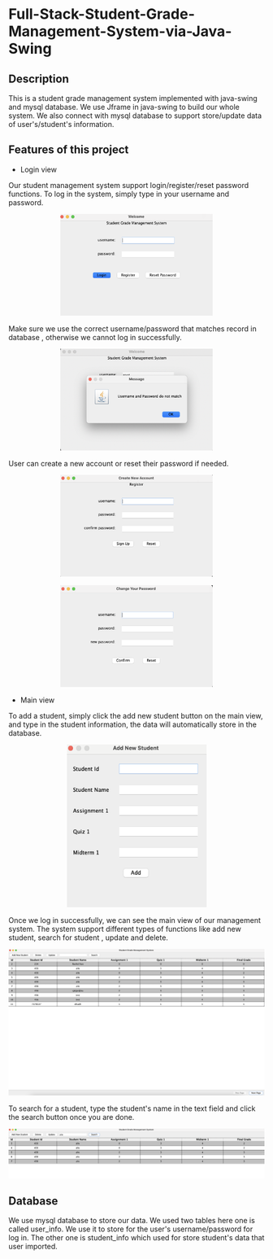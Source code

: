 # Full-Stack-Student-Grade-Management-System-via-Java-Swing

## Description
This is a student grade management system implemented with java-swing and mysql database.
We use Jframe in java-swing to build our whole system. We also connect with
mysql database to support store/update data of user's/student's information.

## Features of this project
- Login view

Our student management system support login/register/reset password functions.
To log in the system, simply type in your username and password.

  <p align="center"><img src='images/login_view.png' height=200 width=300></p>

Make sure we use the correct username/password that matches record in database
, otherwise we cannot log in successfully.
<p align="center"><img src='images/login_fail.png' height=200 width=300></p>
User can create a new account or reset their password if needed.
<p align="center"><img src='images/register.png' height=200 width=300></p>
<p align="center"><img src='images/reset_password.png' height=200 width=300></p>

- Main view


To add a student, simply click the add new student button on the main view, and type in the student information,
the data will automatically store in the database.
<p align="center"><img src='images/add.png' height=320 width=275></p>

Once we log in successfully, we can see the main view of our management system.
The system support different types of functions like add new student, search for student
, update and delete.
<p align="center"><img src='images/main_view.png'></p>

To search for a student, type the student's name in the text field and click the search button once you are done.
<p align="center"><img src='images/search.png'></p>

## Database
We use mysql database to store our data. We used two tables here one is called user_info.
We use it to store for the user's username/password for log in. 
The other one is student_info which used for store student's data that user imported.
